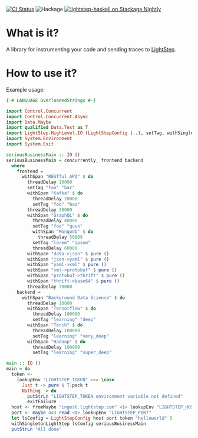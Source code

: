 
[![CI Status](https://github.com/ethercrow/lightstep-haskell/workflows/ci/badge.svg)](https://github.com/ethercrow/lightstep-haskell/actions)
![Hackage](https://img.shields.io/hackage/v/lightstep-haskell)
[![lightstep-haskell on Stackage Nightly](http://stackage.org/package/lightstep-haskell/badge/nightly)](http://stackage.org/nightly/package/lightstep-haskell)

# What is it?

A library for instrumenting your code and sending traces to [LightStep](https://lightstep.com/).


# How to use it?

Example usage:

```haskell
{-# LANGUAGE OverloadedStrings #-}

import Control.Concurrent
import Control.Concurrent.Async
import Data.Maybe
import qualified Data.Text as T
import LightStep.HighLevel.IO (LightStepConfig (..), setTag, withSingletonLightStep, withSpan)
import System.Environment
import System.Exit

seriousBusinessMain :: IO ()
seriousBusinessMain = concurrently_ frontend backend
  where
    frontend =
      withSpan "RESTful API" $ do
        threadDelay 10000
        setTag "foo" "bar"
        withSpan "Kafka" $ do
          threadDelay 20000
          setTag "foo" "baz"
        threadDelay 30000
        withSpan "GraphQL" $ do
          threadDelay 40000
          setTag "foo" "quux"
          withSpan "Mongodb" $ do
            threadDelay 50000
          setTag "lorem" "ipsum"
          threadDelay 60000
        withSpan "data->json" $ pure ()
        withSpan "json->yaml" $ pure ()
        withSpan "yaml->xml" $ pure ()
        withSpan "xml->protobuf" $ pure ()
        withSpan "protobuf->thrift" $ pure ()
        withSpan "thrift->base64" $ pure ()
        threadDelay 70000
    backend =
      withSpan "Background Data Science" $ do
        threadDelay 10000
        withSpan "Tensorflow" $ do
          threadDelay 100000
          setTag "learning" "deep"
        withSpan "Torch" $ do
          threadDelay 100000
          setTag "learning" "very_deep"
        withSpan "Hadoop" $ do
          threadDelay 100000
          setTag "learning" "super_deep"

main :: IO ()
main = do
  token <-
    lookupEnv "LIGHTSTEP_TOKEN" >>= \case
      Just t -> pure $ T.pack t
      Nothing -> do
        putStrLn "LIGHTSTEP_TOKEN environment variable not defined"
        exitFailure
  host <- fromMaybe "ingest.lightstep.com" <$> lookupEnv "LIGHTSTEP_HOST"
  port <- maybe 443 read <$> lookupEnv "LIGHTSTEP_PORT"
  let lsConfig = LightStepConfig host port token "helloworld" 5
  withSingletonLightStep lsConfig seriousBusinessMain
  putStrLn "All done"
```

